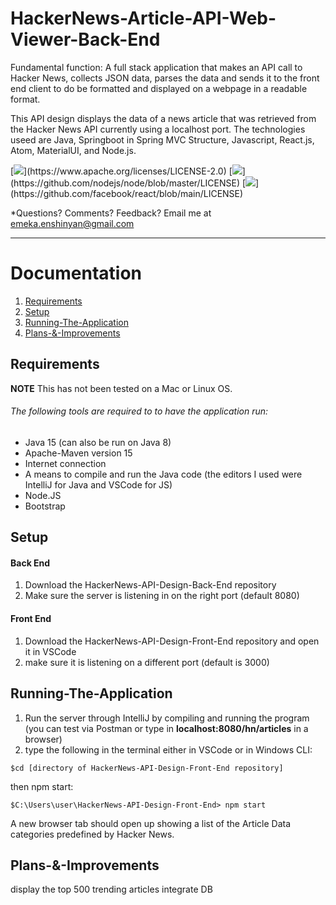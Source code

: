 # HackerNews-Article-API-Web-Viewer-Back-End
Fundamental function: A full stack application that makes an API call to Hacker News, collects JSON data, parses the data and sends it to the front end client to do be formatted and displayed on a webpage in a readable format.

This API design displays the data of a news article that was retrieved from the Hacker News API currently using a localhost port. The technologies useed are Java, Springboot in Spring MVC Structure, Javascript, React.js, Atom, MaterialUI, and Node.js.


[![](https://img.shields.io/badge/license-Spring-darkgreen.svg?)](https://www.apache.org/licenses/LICENSE-2.0)
[![](https://img.shields.io/badge/license-Node-blue.svg?)](https://github.com/nodejs/node/blob/master/LICENSE)
[![](https://img.shields.io/badge/license-React-lightblue.svg?)](https://github.com/facebook/react/blob/main/LICENSE)

*Questions?  Comments?  Feedback? Email me at emeka.enshinyan@gmail.com 

-----



# Documentation
1. [Requirements](#Requirements)
2. [Setup](#Setup)
3. [Running-The-Application](#Running-The-Application)
4. [Plans-&-Improvements](#Plans-&-Improvements)

## Requirements
**NOTE** This has not been tested on a Mac or Linux OS.

###### The following tools are required to to have the application run:
- Java 15 (can also be run on Java 8)
- Apache-Maven version 15
- Internet connection
- A means to compile and run the Java code (the editors I used were IntelliJ for Java and VSCode for JS)
- Node.JS
- Bootstrap

## Setup
#### Back End
1. Download the HackerNews-API-Design-Back-End repository
2.  Make sure the server is listening in on the right port (default 8080)
#### Front End
1. Download the HackerNews-API-Design-Front-End repository and open it in VSCode
2. make sure it is listening on a different port (default is 3000)

## Running-The-Application
1.  Run the server through IntelliJ by compiling and running the program (you can test via Postman or type in **localhost:8080/hn/articles** in a browser) 
2. type the following in the terminal either in VSCode or in Windows CLI:
```
$cd [directory of HackerNews-API-Design-Front-End repository]
```
then npm start:
```
$C:\Users\user\HackerNews-API-Design-Front-End> npm start
```
A new browser tab should open up showing a list of the Article Data categories predefined by Hacker News.

## Plans-&-Improvements

display the top 500 trending articles
integrate DB
